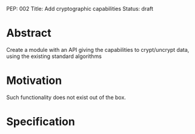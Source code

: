 PEP: 002 
Title: Add cryptographic capabilities
Status: draft  

# Abstract

Create a module with an API giving the capabilities to crypt/uncrypt data, using the existing standard algorithms

# Motivation

Such functionality does not exist out of the box.

# Specification